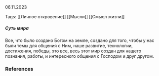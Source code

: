 06.11.2023

Tags:
[[Личное откровение]]
[[Мысли]]
[[Смысл жизни]]
##### Суть мира
Все, что было создано Богом на земле, создано для того, чтобы у нас были темы для общения с Ним, наше развитие, технологии, достижения, победы,  это все, весь этот мир создан для нашего познания, работы, и интересного общения с Господом и друг другом.

### References